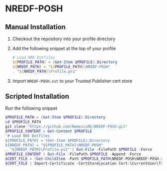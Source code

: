 # NREDF-POSH

## Manual Installation

1. Checkout the repository into your profile directory

1. Add the following snippet at the top of your profile

    ```powershell
    # Load NRE Dotfiles
    ${PROFILE_PATH} = (Get-Item $PROFILE).Directory
    ${NREDF_PATH} = "${PROFILE_PATH}\NREDF-POSH"
    . "${NREDF_PATH}\Profile.ps1"
    ```

1. Import `NREDF-POSH.sst` to your Trusted Publisher cert store

## Scripted Installation

Run the following snippet

```powershell
$PROFILE_PATH = (Get-Item $PROFILE).Directory
cd $PROFILE_PATH
git clone "https://github.com/NemesisRE/NREDF-POSH.git"
$PROFILE_CONTENT = Get-Content $PROFILE
'# Load NRE Dotfiles
${PROFILE_PATH} = (Get-Item $PROFILE).Directory
${NREDF_PATH} = "${PROFILE_PATH}\NREDF-POSH"
. "${NREDF_PATH}\Profile.ps1"'| Out-File -FilePath $PROFILE -Force
$PROFILE_CONTENT | Out-File -FilePath $PROFILE -Append -Force
$CERT_FILE = (Get-ChildItem -Path $PROFILE_PATH\NREDF-POSH\NREDF-POSH.sst)
$CERT_FILE | Import-Certificate -CertStoreLocation Cert:\CurrentUser\TrustedPublisher
```
